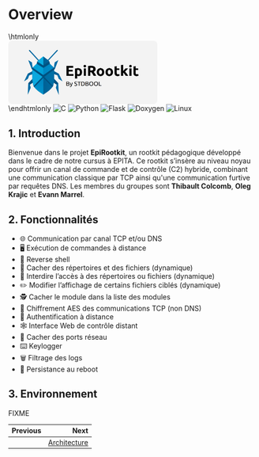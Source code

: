 # Overview

\htmlonly
<img 
  src="../img/logo_white.png" 
  style="
    display: block;
    border-radius: 8px; 
    width: 60%;
    overflow: hidden;
  "
/>
\endhtmlonly
![C](https://img.shields.io/badge/c-%2300599C.svg?logo=c&logoColor=white) ![Python](https://img.shields.io/badge/python-3670A0?logo=python&logoColor=ffdd54) ![Flask](https://img.shields.io/badge/flask-%23000.svg?logo=flask&logoColor=white) ![Doxygen](https://img.shields.io/badge/doxygen-2C4AA8?logo=doxygen&logoColor=white) ![Linux](https://img.shields.io/badge/Linux-FCC624?logo=linux&logoColor=black)

## 1. Introduction

Bienvenue dans le projet **EpiRootkit**, un rootkit pédagogique développé dans le cadre de notre cursus à EPITA. Ce rootkit s’insère au niveau noyau pour offrir un canal de commande et de contrôle (C2) hybride, combinant une communication classique par TCP ainsi qu'une communication furtive par requêtes DNS. Les membres du groupes sont **Thibault Colcomb**, **Oleg Krajic** et **Evann Marrel**.

## 2. Fonctionnalités

- 🌐 Communication par canal TCP et/ou DNS  
- 🖥️ Exécution de commandes à distance  
- 🐚 Reverse shell  
- 🙈 Cacher des répertoires et des fichiers (dynamique)  
- 🚫 Interdire l’accès à des répertoires ou fichiers (dynamique)  
- ✏️ Modifier l’affichage de certains fichiers ciblés (dynamique)  
- 🕵️ Cacher le module dans la liste des modules  
- 🔐 Chiffrement AES des communications TCP (non DNS)  
- 🔑 Authentification à distance  
- 🕸️ Interface Web de contrôle distant  
- 🚪 Cacher des ports réseau  
- ⌨️ Keylogger  
- 🗑️ Filtrage des logs  
- 🔄 Persistance au reboot  

## 3. Environnement

FIXME

<div class="section_buttons">

| Previous                          | Next                               |
|:----------------------------------|-----------------------------------:|
|                                   | [Architecture](02_archi.md)           |
</div>